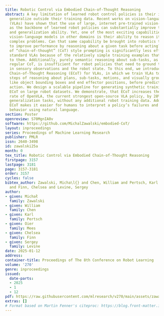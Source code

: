 ```yaml
---
title: Robotic Control via Embodied Chain-of-Thought Reasoning
abstract: A key limitation of learned robot control policies is their inability to
  generalize outside their training data. Recent works on vision-language-action models
  (VLAs) have shown that the use of large, internet pre-trained vision-language models
  as the backbone of learned robot policies can substantially improve their robustness
  and generalization ability. Yet, one of the most exciting capabilities of large
  vision-language models in other domains is their ability to reason iteratively through
  complex problems. Can that same capability be brought into robotics to allow policies
  to improve performance by reasoning about a given task before acting? Naive use
  of “chain-of-thought” (CoT) style prompting is significantly less effective with
  standard VLAs because of the relatively simple training examples that are available
  to them. Additionally, purely semantic reasoning about sub-tasks, as is common in
  regular CoT, is insufficient for robot policies that need to ground their reasoning
  in sensory observations and the robot state. To this end, we introduce Embodied
  Chain-of-Thought Reasoning (ECoT) for VLAs, in which we train VLAs to perform multiple
  steps of reasoning about plans, sub-tasks, motions, and visually grounded features
  like object bounding boxes and end effector positions, before predicting the robot
  action. We design a scalable pipeline for generating synthetic training data for
  ECoT on large robot datasets. We demonstrate, that ECoT increases the absolute success
  rate of OpenVLA, the current strongest open-source VLA policy, by 28% across challenging
  generalization tasks, without any additional robot training data. Additionally,
  ECoT makes it easier for humans to interpret a policy’s failures and correct its
  behavior using natural language.
section: Poster
openreview: S70MgnIA0v
software: https://github.com/MichalZawalski/embodied-CoT/
layout: inproceedings
series: Proceedings of Machine Learning Research
publisher: PMLR
issn: 2640-3498
id: zawalski25a
month: 0
tex_title: Robotic Control via Embodied Chain-of-Thought Reasoning
firstpage: 3157
lastpage: 3181
page: 3157-3181
order: 3157
cycles: false
bibtex_author: Zawalski, Micha\l{} and Chen, William and Pertsch, Karl and Mees, Oier
  and Finn, Chelsea and Levine, Sergey
author:
- given: Michał
  family: Zawalski
- given: William
  family: Chen
- given: Karl
  family: Pertsch
- given: Oier
  family: Mees
- given: Chelsea
  family: Finn
- given: Sergey
  family: Levine
date: 2025-01-12
address:
container-title: Proceedings of The 8th Conference on Robot Learning
volume: '270'
genre: inproceedings
issued:
  date-parts:
  - 2025
  - 1
  - 12
pdf: https://raw.githubusercontent.com/mlresearch/v270/main/assets/zawalski25a/zawalski25a.pdf
extras: []
# Format based on Martin Fenner's citeproc: https://blog.front-matter.io/posts/citeproc-yaml-for-bibliographies/
---
```

